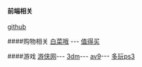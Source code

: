 #### 前端相关
[github](http://github.com)

####购物相关
[白菜哦](http://www.baicaio.com/) ---
[值得买](http://www.smzdm.com/)

####游戏
[游侠网](http://www.ali213.net/)---
[3dm](http://www.3dmgame.com/)---
[av9](http://bbs.a9vg.com/)---
[多玩ps3](http://bbs.duowan.com/forum-779-1.html)
